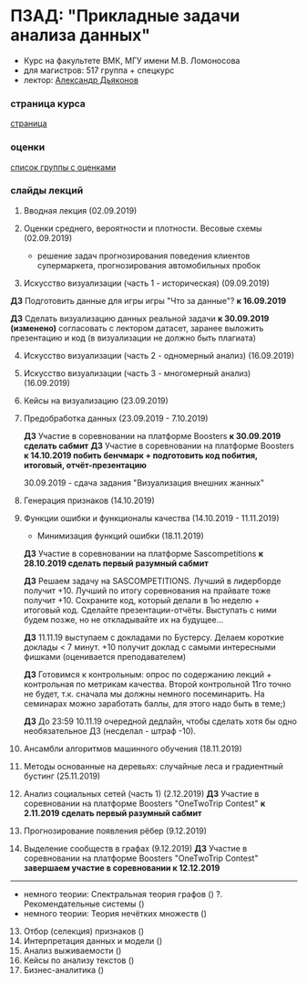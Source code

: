 # ПЗАД: "Прикладные задачи анализа данных"

* Курс на факультете ВМК, МГУ имени М.В. Ломоносова
* для магистров: 517 группа + спецкурс
* лектор: [Александр Дьяконов](https://dyakonov.org/ag/)

### страница курса

[страница](http://www.machinelearning.ru/wiki/index.php?title=%D0%90%D0%BB%D0%B3%D0%BE%D1%80%D0%B8%D1%82%D0%BC%D1%8B%2C_%D0%BC%D0%BE%D0%B4%D0%B5%D0%BB%D0%B8%2C_%D0%B0%D0%BB%D0%B3%D0%B5%D0%B1%D1%80%D1%8B_%28%D0%BA%D1%83%D1%80%D1%81_%D0%BB%D0%B5%D0%BA%D1%86%D0%B8%D0%B9%2C_%D0%AE.%D0%98._%D0%96%D1%83%D1%80%D0%B0%D0%B2%D0%BB%D0%B5%D0%B2%2C_%D0%90.%D0%93._%D0%94%D1%8C%D1%8F%D0%BA%D0%BE%D0%BD%D0%BE%D0%B2%29)

### оценки

[список группы с оценками](https://docs.google.com/spreadsheets/d/1eF6KXbz-dBy3a7ple-k6MXSe4NytaRcxL6rbqL0hGk8/edit?usp=sharing)

### слайды лекций


1. Вводная лекция (02.09.2019)
2. Оценки среднего, вероятности и плотности. Весовые схемы (02.09.2019)
   + решение задач прогнозирования поведения клиентов супермаркета, прогнозирования автомобильных пробок
   
3. Искусство визуализации (часть 1 - историческая) (09.09.2019)

**ДЗ** Подготовить данные для игры игры "Что за данные"? **к 16.09.2019**

**ДЗ** Сделать визуализацию данных реальной задачи **к 30.09.2019 (изменено)**
согласовать с лектором датасет, заранее выложить презентацию и код (в визуализации не должно быть плагиата)

4. Искусство визуализации (часть 2 - одномерный анализ) (16.09.2019)

5. Искусство визуализации (часть 3 - многомерный анализ) (16.09.2019)

6. Кейсы на визуализацию (23.09.2019)

7. Предобработка данных (23.09.2019 - 7.10.2019)
   
   **ДЗ** Участие в соревновании на платформе Boosters **к 30.09.2019 сделать сабмит** 
   **ДЗ** Участие в соревновании на платформе Boosters **к 14.10.2019 побить бенчмарк + подготовить код побития, итоговый, отчёт-презентацию** 
   
   30.09.2019 - сдача задания "Визуализация внешних жанных"
   
8. Генерация признаков (14.10.2019)   
   
9. Функции ошибки и функционалы качества (14.10.2019 - 11.11.2019)
   + Минимизация функций ошибки (18.11.2019)
   
    **ДЗ** Участие в соревновании на платформе Sascompetitions **к 28.10.2019 сделать первый разумный сабмит**
    
    **ДЗ** Решаем задачу на SASCOMPETITIONS. Лучший в лидерборде получит +10. Лучший по итогу соревнования на прайвате тоже получит +10. Сохраните код, который делали в 1ю неделю + итоговый код. Сделайте презентации-отчёты. Выступать с ними будем позже, но не откладывайте их на будущее...
    
    **ДЗ** 11.11.19 выступаем с докладами по Бустерсу. Делаем короткие доклады < 7 минут. +10 получит доклад с самыми интересными фишками (оценивается преподавателем)
    
    **ДЗ** Готовимся к контрольным: опрос по содержанию лекций + контрольная по метрикам качества. Второй контрольной 11го точно не будет, т.к. сначала мы должны немного посеминарить. На семинарах можно заработать баллы, для этого надо быть в теме;)

    **ДЗ** До 23:59 10.11.19 очередной дедлайн, чтобы сделать хотя бы одно необязательное ДЗ (несделал - штраф -10).

11. Ансамбли алгоритмов машинного обучения (18.11.2019)
12. Методы основанные на деревьях: случайные леса и градиентный бустинг (25.11.2019)
13. Анализ социальных сетей (часть 1) (2.12.2019)
  **ДЗ** Участие в соревновании на платформе Boosters "OneTwoTrip Contest" **к 2.11.2019 сделать первый разумный сабмит**
14. Прогнозирование появления рёбер (9.12.2019)
15. Выделение сообществ в графах (9.12.2019)
  **ДЗ** Участие в соревновании на платформе Boosters "OneTwoTrip Contest" **завершаем участие в соревновании к 12.12.2019**
--------

   + немного теории: Спектральная теория графов ()
?. Рекомендательные системы ()
   + немного теории: Теория нечётких множеств ()


13. Отбор (селекция) признаков ()
14. Интерпретация данных и модели ()
15. Анализ выживаемости ()
16. Кейсы по анализу текстов ()
17. Бизнес-аналитика ()



